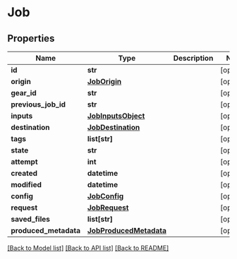# Job

## Properties
Name | Type | Description | Notes
------------ | ------------- | ------------- | -------------
**id** | **str** |  | [optional] 
**origin** | [**JobOrigin**](JobOrigin.md) |  | [optional] 
**gear_id** | **str** |  | [optional] 
**previous_job_id** | **str** |  | [optional] 
**inputs** | [**JobInputsObject**](JobInputsObject.md) |  | [optional] 
**destination** | [**JobDestination**](JobDestination.md) |  | [optional] 
**tags** | **list[str]** |  | [optional] 
**state** | **str** |  | [optional] 
**attempt** | **int** |  | [optional] 
**created** | **datetime** |  | [optional] 
**modified** | **datetime** |  | [optional] 
**config** | [**JobConfig**](JobConfig.md) |  | [optional] 
**request** | [**JobRequest**](JobRequest.md) |  | [optional] 
**saved_files** | **list[str]** |  | [optional] 
**produced_metadata** | [**JobProducedMetadata**](JobProducedMetadata.md) |  | [optional] 

[[Back to Model list]](../README.md#documentation-for-models) [[Back to API list]](../README.md#documentation-for-api-endpoints) [[Back to README]](../README.md)


